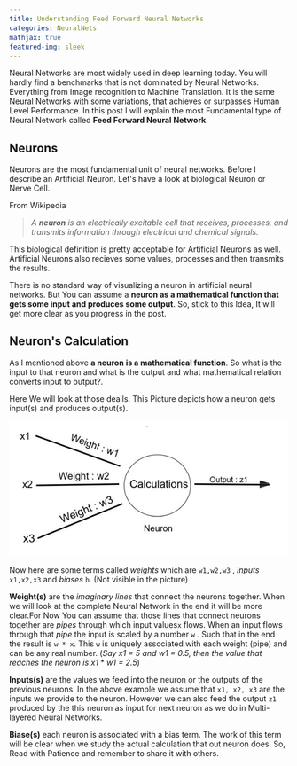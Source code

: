```yaml
---
title: Understanding Feed Forward Neural Networks
categories: NeuralNets
mathjax: true
featured-img: sleek
---
```


Neural Networks are most widely used in deep learning today. You will hardly find a benchmarks that is not dominated by Neural Networks. Everything from Image recognition to Machine Translation. It is the same Neural Networks with some variations, that achieves or surpasses Human Level Performance. In this post I will explain the most Fundamental type of Neural Network called **Feed Forward Neural Network**. 

##  Neurons

Neurons are the most fundamental unit of  neural networks. Before I describe an Artificial Neuron. Let's have a look at biological Neuron or Nerve Cell.

From Wikipedia

> *A **neuron**  is an electrically excitable cell that receives, processes, and transmits information through electrical and chemical signals.*

This biological definition is pretty acceptable for Artificial Neurons as well. Artificial Neurons also recieves some values, processes and then transmits the results.

There is no standard way of visualizing a neuron in artificial neural networks. But You can assume a **neuron as a mathematical function that gets some input and produces some output**. So, stick to this Idea, It will get more clear as you progress in the post.



## Neuron's Calculation

As I mentioned above **a neuron is a mathematical function**. So what is the input to that neuron and what is the output and what mathematical relation converts input to output?.

Here We will look at those deails. This Picture depicts how a neuron gets input(s) and produces output(s).

![](https://github.com/coder3101/coder3101.github.com/raw/master/in-post_imgs/understanding-ff-nn/NeuronExpl.jpg "A Single Neuron")

Now here are some terms called *weights* which are `w1,w2,w3` , *inputs* `x1,x2,x3` and *biases* `b`. (Not visible in the picture)

**Weight(s)** are the *imaginary lines* that connect the neurons together. When we will look at the complete Neural Network in the end it will be more clear.For Now You can assume that those lines that connect neurons together are *pipes* through which input values`x` flows. When an input flows through that *pipe* the input is scaled by a number `w` . Such that in the end the result is `w * x`. This `w` is uniquely associated with each weight (pipe) and can be any real number.  (*Say x1 = 5 and w1 = 0.5, then the value that reaches the neuron is x1* * *w1 = 2.5*)

**Inputs(s)** are the values we feed into the neuron or the outputs of the previous neurons. In the above example we assume that `x1, x2, x3` are the inputs we provide to the neuron. However we can also feed the output `z1` produced by the this neuron as input for next neuron as we do in Multi-layered Neural Networks. 

**Biase(s)** each neuron is associated with a bias term. The work of this term will be clear when we study the actual calculation that out neuron does. So, Read with Patience and remember to share it with others.

